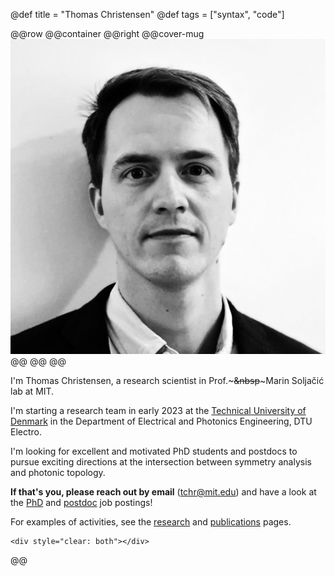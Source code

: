 @def title = "Thomas Christensen"
@def tags = ["syntax", "code"]


@@row
@@container
@@right @@cover-mug ![](/assets/portrait.jpg) @@ @@
@@

I'm Thomas Christensen, a research scientist in Prof.~~~&nbsp~~~Marin Soljačić lab at MIT.

I'm starting a research team in early 2023 at the [Technical University of Denmark](https://electro.dtu.dk/) in the Department of Electrical and Photonics Engineering, DTU Electro.

I'm looking for excellent and motivated PhD students and postdocs to pursue exciting directions at the intersection between symmetry analysis and photonic topology.

**If that's you, please reach out by email** ([tchr@mit.edu](tchr@mit.edu)) and have a look at the [PhD](https://efzu.fa.em2.oraclecloud.com/hcmUI/CandidateExperience/da/sites/CX_1/job/1429/?utm_medium=jobshare) and [postdoc](https://efzu.fa.em2.oraclecloud.com/hcmUI/CandidateExperience/en/sites/CX_1/job/1428/?utm_medium=jobshare) job postings! 

For examples of activities, see the [research](research/index) and [publications](publications/index) pages.

~~~
<div style="clear: both"></div>
~~~
@@